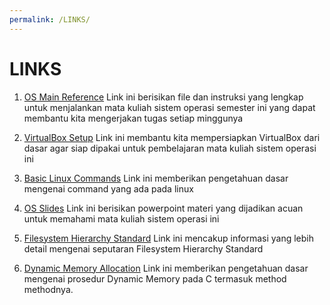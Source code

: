 ```yaml
---
permalink: /LINKS/
---
```


# LINKS

1. [OS Main Reference](https://os.vlsm.org/)
Link ini berisikan file dan instruksi yang lengkap untuk menjalankan mata kuliah sistem operasi semester ini yang dapat membantu kita mengerjakan tugas setiap minggunya

2. [VirtualBox Setup](https://osp4diss.vlsm.org/#idx00b)
Link ini membantu kita mempersiapkan VirtualBox dari dasar agar siap dipakai untuk pembelajaran mata kuliah sistem operasi ini 

3. [Basic Linux Commands](https://www.hostinger.com/tutorials/linux-commands)
Link ini memberikan pengetahuan dasar mengenai command yang ada pada linux

4. [OS Slides](https://www.os-book.com/OS10/slide-dir/)
Link ini berisikan powerpoint materi yang dijadikan acuan untuk memahami mata kuliah sistem operasi ini

5. [Filesystem Hierarchy Standard](https://www.geeksforgeeks.org/linux-file-hierarchy-structure/)
Link ini mencakup informasi yang lebih detail mengenai seputaran Filesystem Hierarchy Standard

6. [Dynamic Memory Allocation](https://www.geeksforgeeks.org/dynamic-memory-allocation-in-c-using-malloc-calloc-free-and-realloc/)
Link ini memberikan pengetahuan dasar mengenai prosedur Dynamic Memory pada C termasuk method methodnya.

